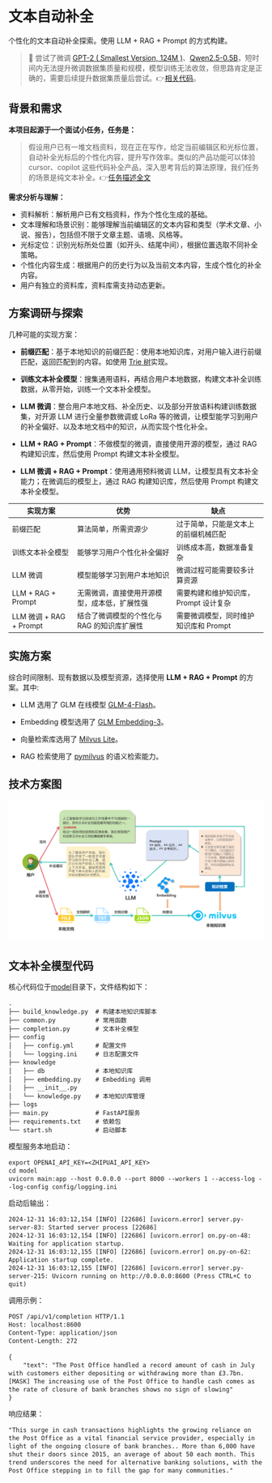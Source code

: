# 文本自动补全

个性化的文本自动补全探索。使用 LLM + RAG + Prompt 的方式构建。

> 🌻 尝试了微调 [GPT-2 ( Smallest Version, 124M )](https://www.modelscope.cn/models/AI-ModelScope/gpt2/)、[Qwen2.5-0.5B](https://www.modelscope.cn/models/Qwen/Qwen2.5-0.5B)，短时间内无法提升微调数据集质量和规模，模型训练无法收敛，但思路肯定是正确的，需要后续提升数据集质量后尝试。👉[相关代码](./trial/)。

## 背景和需求

**本项目起源于一个面试小任务，任务是：**

> 假设用户已有一堆文档资料，现在正在写作，给定当前编辑区和光标位置，自动补全光标后的个性化内容，提升写作效率。类似的产品功能可以体验 cursor、copilot 这些代码补全产品，深入思考背后的算法原理，我们任务的场景是纯文本补全。👉[任务描述全文](./docs/task.md)

**需求分析与理解：**

- 资料解析：解析用户已有文档资料，作为个性化生成的基础。
- 文本理解和场景识别：能够理解当前编辑区的文本内容和类型（学术文章、小说、报告），包括但不限于文章主题、语境、风格等。
- 光标定位：识别光标所处位置（如开头、结尾中间），根据位置选取不同补全策略。
- 个性化内容生成：根据用户的历史行为以及当前文本内容，生成个性化的补全内容。
- 用户有独立的资料库，资料库需支持动态更新。

## 方案调研与探索

几种可能的实现方案：

- **前缀匹配**：基于本地知识的前缀匹配：使用本地知识库，对用户输入进行前缀匹配，返回匹配到的内容。如使用 [Trie 树](https://oi-wiki.org/string/trie/)实现。

- **训练文本补全模型**：搜集通用语料，再结合用户本地数据，构建文本补全训练数据，从零开始，训练一个文本补全模型。

- **LLM 微调**：整合用户本地文档、补全历史、以及部分开放语料构建训练数据集，对开源 LLM 进行全量参数微调或 LoRa 等的微调，让模型能学习到用户的补全偏好、以及本地文档中的知识，从而实现个性化补全。

- **LLM + RAG + Prompt**：不做模型的微调，直接使用开源的模型，通过 RAG 构建知识库，然后使用 Prompt 构建文本补全模型。

- **LLM 微调 + RAG + Prompt**：使用通用预料微调 LLM，让模型具有文本补全能力；在微调后的模型上，通过 RAG 构建知识库，然后使用 Prompt 构建文本补全模型。

| 实现方案                | 优势                                         | 缺点                                  |
| ----------------------- | -------------------------------------------- | ------------------------------------- |
| 前缀匹配                | 算法简单，所需资源少                         | 过于简单，只能是文本上的前缀机械匹配  |
| 训练文本补全模型        | 能够学习用户个性化补全偏好                   | 训练成本高，数据准备复杂              |
| LLM 微调                | 模型能够学习到用户本地知识                   | 微调过程可能需要较多计算资源          |
| LLM + RAG + Prompt      | 无需微调，直接使用开源模型，成本低，扩展性强 | 需要构建和维护知识库，Prompt 设计复杂 |
| LLM 微调 + RAG + Prompt | 结合了微调模型的个性化与 RAG 的知识库扩展性  | 需要微调模型，同时维护知识库和 Prompt |

## 实施方案

综合时间限制、现有数据以及模型资源，选择使用 **LLM + RAG + Prompt** 的方案。其中:

- LLM 选用了 GLM 在线模型 [GLM-4-Flash](https://open.bigmodel.cn/dev/activities/free/glm-4-flash)。

- Embedding 模型选用了 [GLM Embedding-3](https://open.bigmodel.cn/dev/api/vector/embedding)。

- 向量检索库选用了 [Milvus Lite](https://milvus.io/docs/zh/quickstart.md)。

- RAG 检索使用了 [pymilvus](https://github.com/milvus-io/pymilvus) 的语义检索能力。

## 技术方案图

![Tech Road](./assets/tech-road.png)

## 文本补全模型代码

核心代码位于[model](./model)目录下，文件结构如下：

```text
.
├── build_knowledge.py  # 构建本地知识库脚本
├── common.py           # 常用函数
├── completion.py       # 文本补全模型
├── config
│   ├── config.yml      # 配置文件
│   └── logging.ini     # 日志配置文件
├── knowledge
│   ├── db              # 本地知识库
│   ├── embedding.py    # Embedding 调用
│   ├── __init__.py
│   └── knowledge.py    # 本地知识库管理
├── logs
├── main.py             # FastAPI服务
├── requirements.txt    # 依赖包
└── start.sh            # 启动脚本
```

模型服务本地启动：

```shell
export OPENAI_API_KEY=<ZHIPUAI_API_KEY>
cd model
uvicorn main:app --host 0.0.0.0 --port 8000 --workers 1 --access-log --log-config config/logging.ini
```

启动后输出：

```shell
2024-12-31 16:03:12,154 [INFO] [22686] [uvicorn.error] server.py-server-83: Started server process [22686]
2024-12-31 16:03:12,154 [INFO] [22686] [uvicorn.error] on.py-on-48: Waiting for application startup.
2024-12-31 16:03:12,155 [INFO] [22686] [uvicorn.error] on.py-on-62: Application startup complete.
2024-12-31 16:03:12,155 [INFO] [22686] [uvicorn.error] server.py-server-215: Uvicorn running on http://0.0.0.0:8600 (Press CTRL+C to quit)
```

调用示例：

```shell
POST /api/v1/completion HTTP/1.1
Host: localhost:8600
Content-Type: application/json
Content-Length: 272

{
    "text": "The Post Office handled a record amount of cash in July with customers either depositing or withdrawing more than £3.7bn. [MASK] The increasing use of the Post Office to handle cash comes as the rate of closure of bank branches shows no sign of slowing"
}
```

响应结果：

```shell
"This surge in cash transactions highlights the growing reliance on the Post Office as a vital financial service provider, especially in light of the ongoing closure of bank branches.. More than 6,000 have shut their doors since 2015, an average of about 50 each month. This trend underscores the need for alternative banking solutions, with the Post Office stepping in to fill the gap for many communities."
```
